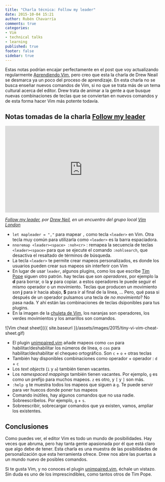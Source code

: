 ```yaml
---
title: "Charla técnica: Follow my leader"
date: 2015-10-04 15:21
author: Rubén Chavarría
comments: true
categories: 
- Vim
- technical talks
- learning
published: true
footer: false
sidebar: true
---
```


Estas notas podrían encajar perfectamente en el post que voy actualizando
regularmente [Aprendiendo Vim], pero creo que esta la charla de Drew Neail se
desmarca ya un poco del proceso de aprendizaje. En esta charla no se busca
enseñar nuevos comandos de Vim, si no que se trata más de un tema cultural
acerca del editor. Drew trata de animar a la gente a que busque nuevas
combinaciones de teclas que se conviertan en nuevos comandos y de esta forma
hacer Vim más potente todavía.

<!-- more -->

## Notas tomadas de la charla [Follow my leader]

<iframe src="https://player.vimeo.com/video/85343734"
        width="500"
        height="281"
        frameborder="0"
        webkitallowfullscreen mozallowfullscreen allowfullscreen>
</iframe>

*[Follow my leader], por [Drew Neil], en un encuentro del grupo local
[Vim London]*

- `let mapleader = ","` para mapear `,` como tecla `<leader>` en Vim. Otra
tecla muy común para utilizarla como `<leader>` es la barra espaciadora.
- `nnoremap <leader><space> :noh<cr>` : remapea la secuencia de teclas
`<leader><space>` para que se ejecute el comando `:nohlsearch`, que desactiva
el resaltado de términos de búsqueda.
- La tecla `<leader>` te permite crear mapeos personalizados, es donde los
usuarios pueden crear sus mapeos sin interferir con Vim
- En lugar de usar `leader`, algunos plugins, como los que escribe [Tim Pope]
siguen otro patrón. hay teclas que son *operadores*, por ejemplo la **d**
para borrar, o la **y** para copiar. a estos operadores le puede seguir el
mismo operador o un movimiento. Teclas que producen un movimiento son **j**
para ir hacia abajo, **$** para ir al final de la línea, ... Pero, qué pasa si
después de un operador pulsamos una tecla de *no movimiento*? No pasa nada. Y
ahí están las combinaciones de teclas dsiponibles para tus plugins.
- En la imagen de la [chuleta de Vim], los naranjas son operadores, los
verdes movimientos y los amarillos son comandos.

![Vim cheat sheet]({{ site.baseurl }}/assets/images/2015/tiny-vi-vim-cheat-sheet.gif)

- El plugin [unimpaired.vim] añade mapeos como `con` para habilitar/deshabilitar los
números de línea, o `cos` para habilitar/deshabilitar el chequeo ortográfico.
Son `c` + `o` + otras teclas
- También hay disponibles combinaciones como operador + operador : `d` + `c`
- Los *text objects* (`i` y `a`) también tienen vacantes.
- Los *namespaced mappings* también tienen vacantes. Por ejemplo, `g` es como
un prefijo para muchos mapeos. `z` es otro, y `[` y `]` son más.
- `:help g` te muestra todos los mapeos que siguen a `g`. Te puede servir para
ver huecos donde poner tus mapeos
- Comando inútiles, hay algunos comandos que no usa nadie. Sobreescríbelos. Por
ejemplo, `g` + `s`.
- Sobreescribir, sobrecargar comandos que ya existen, vamos, ampliar los
existentes.

## Conclusiones

Como puedes ver, el editor Vim es todo un mundo de posibilidades. Hay veces que 
abruma, pero hay tanta gente apasionada por él que está claro que algo debe de
tener. Esta charla es una muestra de las posibilidades de personalización que
esta herramienta ofrece. Drew nos abre las puertas a un mundo nuevo de posibles
comandos.

Si te gusta Vim, y no conoces el plugin [unimpaired.vim], échale un vistazo. Sin
duda es uno de los imprescindibles, como tantos otros de Tim Pope.

[Aprendiendo Vim]: /blog/2014/10/11/aprendiendo-vim/
[Follow my leader]: https://vimeo.com/85343734
[Drew Neil]: http://drewneil.com/
[Vim London]: https://vimeo.com/vimlondon
[chuleta de Vim]: http://www.viemu.com/vi-vim-cheat-sheet.gif
[Tim Pope]: http://tpo.pe/
[unimpaired.vim]: https://github.com/tpope/vim-unimpaired
